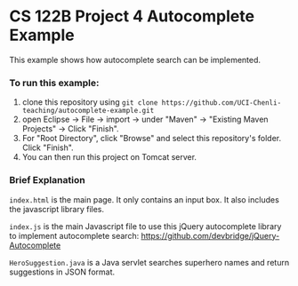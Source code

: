 # CS 122B Project 4 Autocomplete Example

This example shows how autocomplete search can be implemented.

### To run this example: 
1. clone this repository using `git clone https://github.com/UCI-Chenli-teaching/autocomplete-example.git`
2. open Eclipse -> File -> import -> under "Maven" -> "Existing Maven Projects" -> Click "Finish".
3. For "Root Directory", click "Browse" and select this repository's folder. Click "Finish".
4. You can then run this project on Tomcat server.

### Brief Explanation
`index.html` is the main page. It only contains an input box. It also includes the javascript library files.

`index.js` is the main Javascript file to use this jQuery autocomplete library to implement autocomplete search: https://github.com/devbridge/jQuery-Autocomplete

`HeroSuggestion.java` is a Java servlet searches superhero names and return suggestions in JSON format.

